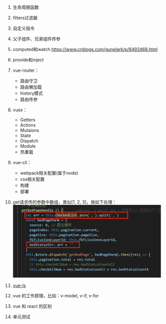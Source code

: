 1. 生命周期函数

2. filters过滤器

3. 自定义指令

4. 父子组件、兄弟组件传参

5. computed和watch
https://www.cnblogs.com/gunelark/p/8492468.html

9. provide和inject

6. vue-router：
    - 路由守卫
    - 路由懒加载
    - history模式
    - 路由传参

7. vuex：
    - Getters
    - Actions
    - Mutaions
    - State
    - Dispatch
    - Module
    - 热重载

8. vue-cli：
    - webpack相关配置(属于node)
    - css相关配置
    - 构建
    - 部署

9. get请求传的参数中数组，类似[1, 2, 3]，做如下处理：
![IMG_256](../imgs/vue1.jpg)

10. [vue-ls](./vue/vue-ls/vue-ls.md)

11. vue 的工作原理，比如：v-model, v-if, v-for

12. vue 和 react 的区别

13. 单元测试
